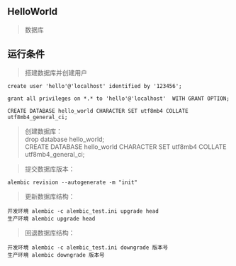 ## HelloWorld
> 数据库  

## 运行条件
> 搭建数据库并创建用户


	create user 'hello'@'localhost' identified by '123456';

	grant all privileges on *.* to 'hello'@'localhost'  WITH GRANT OPTION;

	CREATE DATABASE hello_world CHARACTER SET utf8mb4 COLLATE utf8mb4_general_ci;



>创建数据库：  
    drop database hello_world;  
    CREATE DATABASE hello_world CHARACTER SET utf8mb4 COLLATE utf8mb4_general_ci;
    
>提交数据库版本：  
    
    alembic revision --autogenerate -m "init" 

>更新数据库结构：
    
    开发环境 alembic -c alembic_test.ini upgrade head
    生产环境 alembic upgrade head
     
>回退数据库结构：

    开发环境 alembic -c alembic_test.ini downgrade 版本号
    生产环境 alembic downgrade 版本号
    
    
